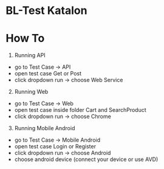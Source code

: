 # BL-Test Katalon

# How To

1. Running API
- go to Test Case -> API
- open test case Get or Post
- click dropdown run -> choose Web Service

2. Running Web
- go to Test Case -> Web
- open test case inside folder Cart and SearchProduct
- click dropdown run -> choose Chrome

3. Running Mobile Android
- go to Test Case -> Mobile Android
- open test case Login or Register
- click dropdown run -> choose Android
- choose android device (connect your device or use AVD)
